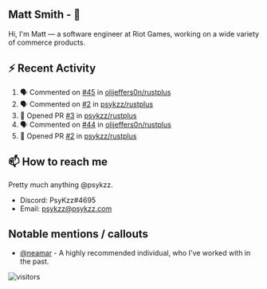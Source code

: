 <!--
[![PsyKzz's github stats](https://github-readme-stats.vercel.app/api?username=psykzz&show_icons=true)](https://github.com/anuraghazra/github-readme-stats)
-->

## Matt Smith - 👋
Hi, I'm Matt — a software engineer at Riot Games, working on a wide variety of commerce products.

## ⚡ Recent Activity

<!--START_SECTION:activity-->
1. 🗣 Commented on [#45](https://github.com/olijeffers0n/rustplus/issues/45) in [olijeffers0n/rustplus](https://github.com/olijeffers0n/rustplus)
2. 🗣 Commented on [#2](https://github.com/psykzz/rustplus/issues/2) in [psykzz/rustplus](https://github.com/psykzz/rustplus)
3. 💪 Opened PR [#3](https://github.com/psykzz/rustplus/pull/3) in [psykzz/rustplus](https://github.com/psykzz/rustplus)
4. 🗣 Commented on [#44](https://github.com/olijeffers0n/rustplus/issues/44) in [olijeffers0n/rustplus](https://github.com/olijeffers0n/rustplus)
5. 💪 Opened PR [#2](https://github.com/psykzz/rustplus/pull/2) in [psykzz/rustplus](https://github.com/psykzz/rustplus)
<!--END_SECTION:activity-->


## 📫 How to reach me

Pretty much anything @psykzz.

- Discord: PsyKzz#4695
- Email: psykzz@psykzz.com


## Notable mentions / callouts

 - [@neamar](https://github.com/neamar) - A highly recommended individual, who I've worked with in the past.


![visitors](https://visitor-badge.glitch.me/badge?page_id=psykzz/psykzz)


